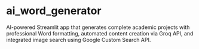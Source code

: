 # ai_word_generator
AI-powered Streamlit app that generates complete academic projects with professional Word formatting, automated content creation via Groq API, and integrated image search using Google Custom Search API.
